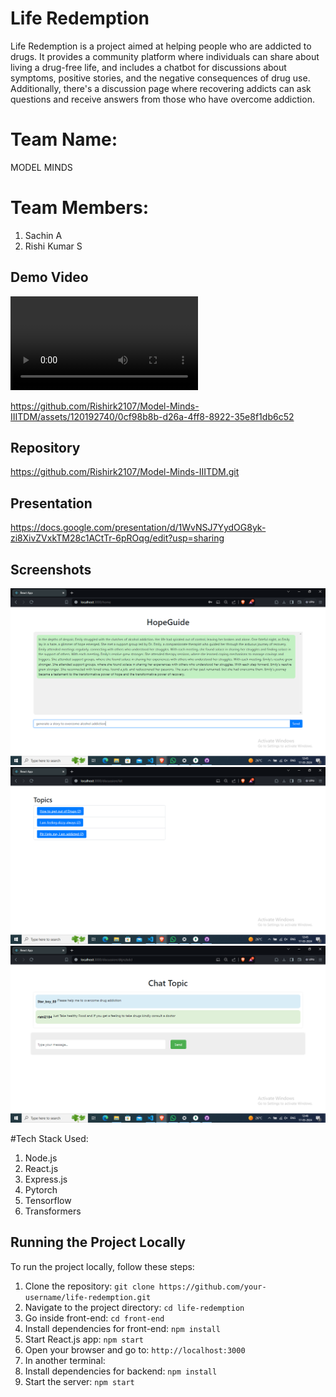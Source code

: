 # Life Redemption

Life Redemption is a project aimed at helping people who are addicted to drugs. It provides a community platform where individuals can share about living a drug-free life, and includes a chatbot for discussions about symptoms, positive stories, and the negative consequences of drug use. Additionally, there's a discussion page where recovering addicts can ask questions and receive answers from those who have overcome addiction.

# Team Name:
MODEL MINDS

# Team Members:
1. Sachin A
2. Rishi Kumar S

## Demo Video
![Video](./Demo_Video/Demo.mp4)

https://github.com/Rishirk2107/Model-Minds-IIITDM/assets/120192740/0cf98b8b-d26a-4ff8-8922-35e8f1db6c52



## Repository
https://github.com/Rishirk2107/Model-Minds-IIITDM.git

## Presentation
https://docs.google.com/presentation/d/1WvNSJ7YydOG8yk-zi8XivZVxkTM28c1ACtTr-6pROqg/edit?usp=sharing

## Screenshots
![Screenshot](Screenshots/Screenshot-1.png)
![Screenshot](Screenshots/Screenshot-2.png)
![Screenshot](Screenshots/Screenshot-3.png)


#Tech Stack Used:
1. Node.js
2. React.js
3. Express.js
4. Pytorch
5. Tensorflow
6. Transformers

## Running the Project Locally
To run the project locally, follow these steps:

1. Clone the repository: `git clone https://github.com/your-username/life-redemption.git`
2. Navigate to the project directory: `cd life-redemption`
3. Go inside front-end: `cd front-end`
4. Install dependencies for front-end: `npm install`
5. Start React.js app: `npm start`
6. Open your browser and go to: `http://localhost:3000`
7. In another terminal:
8. Install dependencies for backend: `npm install`
9. Start the server: `npm start`
